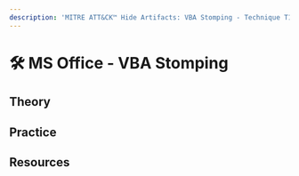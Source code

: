 ```yaml
---
description: 'MITRE ATT&CK™ Hide Artifacts: VBA Stomping - Technique T1564.007'
---
```


# 🛠️ MS Office - VBA Stomping

## Theory

## Practice

## Resources

